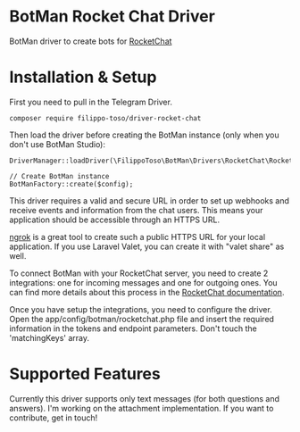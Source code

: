 # BotMan Rocket Chat Driver

BotMan driver to create bots for [RocketChat](https://rocket.chat/)

# Installation & Setup

First you need to pull in the Telegram Driver.

```
composer require filippo-toso/driver-rocket-chat
```

Then load the driver before creating the BotMan instance (only when you don't use BotMan Studio):

```
DriverManager::loadDriver(\FilippoToso\BotMan\Drivers\RocketChat\RocketChatDriver::class);

// Create BotMan instance
BotManFactory::create($config);
```

This driver requires a valid and secure URL in order to set up webhooks and receive events and information from the chat users. This means your application should be accessible through an HTTPS URL.

[ngrok](https://ngrok.com/) is a great tool to create such a public HTTPS URL for your local application. If you use Laravel Valet, you can create it with "valet share" as well.

To connect BotMan with your RocketChat server, you need to create 2 integrations: one for incoming messages and one for outgoing ones. You can find more details about this process in the [RocketChat documentation](https://rocket.chat/docs/administrator-guides/integrations/).

Once you have setup the integrations, you need to configure the driver. Open the app/config/botman/rocketchat.php file and insert the required information in the tokens and endpoint parameters. Don't touch the 'matchingKeys' array.

# Supported Features

Currently this driver supports only text messages (for both questions and answers). I'm working on the attachment implementation. If you want to contribute, get in touch!
